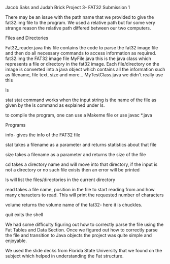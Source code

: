 Jacob Saks and Judah Brick 
Project 3- FAT32 
Submission 1

There may be an issue with the path name that we provided to give the fat32.img file to the program. 
We used a relative path but for some very strange reason the relative path differed between our two computers. 

Files and Directories 

Fat32_reader.java
	this file contains the code to parse the fat32 image file and then do all necessary commands to access information as required. 
fat32.img
	the FAT32 image file
MyFile.java
	this is the java class which represents a file or directory in the fat32 image. Each file/directory on the image is converted into a 
	java object which contains all the information such as filename, file text, size and more... 
MyTestClass.java
	we didn't really use this	


ls


stat
	stat command works when the input string is the name of the file as given by the ls command as explained under ls. 


to compile the program, one can use a Makeme file or use javac *.java

Programs

info- 
	gives the info of the FAT32 file

stat
	takes a filename as a parameter and returns statistics about that file 

size 
	takes a filename as a parameter and returns the size of the file 

cd
	takes a directory name and will move into that directory, if the input is not a directory or no such file exists then an error will be printed

ls
	will list the files/directories in the current directory 

read
	takes a file name, position in the file to start reading from and how many characters to read.
	This will print the requested number of characters

volume
	returns the volume name of the fat32- here it is chuckles. 

quit
	exits the shell


We had some difficulty figuring out how to correctly parse the file using the Fat Tables and Data Section. Once
we figured out how to correctly parse the file and transition to Java objects the project was quite simple and 
enjoyable. 

We used the slide decks from Florida State University that we found on the subject which helped in understanding the Fat structure. 
